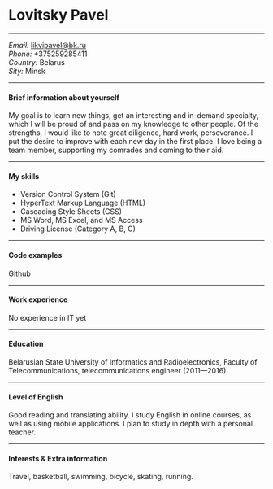 # Lovitsky Pavel
---
*Email:*   likvipavel@bk.ru  
*Phone:*   +375259285411  
*Country:* Belarus  
*Sity:*    Minsk

---
#### Brief information about yourself
 My goal is to learn new things, get an interesting and in-demand specialty, which I will be proud of and pass on my knowledge to other people. Of the strengths, I would like to note great diligence, hard work, perseverance. I put the desire to improve with each new day in the first place. I love being a team member, supporting my comrades and coming to their aid.
 
---
#### My skills
* Version Control System (Git)
* HyperText Markup Language (HTML)
* Cascading Style Sheets (CSS)
* MS Word, MS Excel, and MS Access 
* Driving License (Category A, B, C)

---
#### Code examples
[Github](https://github.com/likvipavel)

---
#### Work experience
No experience in IT yet

---

#### Education
Belarusian State University of Informatics and Radioelectronics, Faculty of Telecommunications, telecommunications engineer (2011—2016).

---
#### Level of English
Good reading and translating ability.
I study English in online courses, as well as using mobile applications. I plan to study in depth with a personal teacher.

---
#### Interests & Extra information
Travel, basketball, swimming, bicycle, skating, running.
